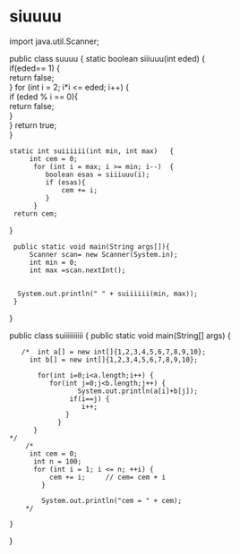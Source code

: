 # siuuuu
import java.util.Scanner;

public class suuuu {
  static boolean siiiuuu(int eded)  {  
     if(eded== 1) {  
         return false;  
       } 
     for (int i = 2; i*i <= eded; i++) {  
         if (eded % i == 0){  
            return false;  
                }  
           } 
    return true;  
  }  
  
  
  
  
    static int suiiiiii(int min, int max)   {  
         int cem = 0;  
          for (int i = max; i >= min; i--)  {   
             boolean esas = siiiuuu(i);  
             if (esas){   
            	 cem += i;  
             } 
          } 
     return cem;  
   }  
    
    
     public static void main(String args[]){  
    	 Scanner scan= new Scanner(System.in);
    	 int min = 0;
         int max =scan.nextInt();
        

      System.out.println(" " + suiiiiii(min, max));  
     }   
}









public class suiiiiiiiiii {
	public static void main(String[] args) {
		
		
	   /*  int a[] = new int[]{1,2,3,4,5,6,7,8,9,10}; 
		 int b[] = new int[]{1,2,3,4,5,6,7,8,9,10};
		 
		   for(int i=0;i<a.length;i++) {
			  for(int j=0;j<b.length;j++) {
	                 System.out.println(a[i]+b[j]);
                   if(i==j) {
                 	  i++; 
                  }
	            }
          }
	*/
		/* 
		 int cem = 0;
		  int n = 100;
		  for (int i = 1; i <= n; ++i) {
		      cem += i;     // cem= cem + i
		    }
		       
		    System.out.println("cem = " + cem);
		*/
        	
	}
 }
